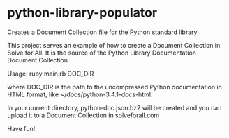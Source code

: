 python-library-populator
========================

Creates a Document Collection file for the Python standard library

This project serves an example of how to create a Document Collection in Solve for All.
It is the source of the Python Library Documentation Document Collection.

Usage:
  ruby main.rb DOC_DIR

where DOC_DIR is the path to the uncompressed Python documentation in HTML format, like ~/docs/python-3.4.1-docs-html.

In your current directory, python-doc.json.bz2 will be created and you can upload it to a Document Collection in solveforall.com

Have fun!
  
